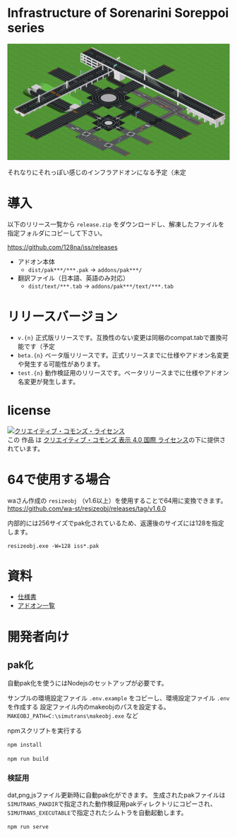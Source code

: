 # Infrastructure of Sorenarini Soreppoi series

![thumbnail](./docs/thumbnail.png)

それなりにそれっぽい感じのインフラアドオンになる予定（未定

# 導入

以下のリリース一覧から `release.zip` をダウンロードし、解凍したファイルを指定フォルダにコピーして下さい。

https://github.com/128na/iss/releases

- アドオン本体
  - `dist/pak***/***.pak` -> `addons/pak***/`
- 翻訳ファイル（日本語、英語のみ対応）
  - `dist/text/***.tab` -> `addons/pak***/text/***.tab`


# リリースバージョン

- `v.{n}` 正式版リリースです。互換性のない変更は同梱のcompat.tabで置換可能です（予定
- `beta.{n}` ベータ版リリースです。正式リリースまでに仕様やアドオン名変更や発生する可能性があります。
- `test.{n}` 動作検証用のリリースです。ベータリリースまでに仕様やアドオン名変更が発生します。

# license

<a rel="license" href="http://creativecommons.org/licenses/by/4.0/"><img alt="クリエイティブ・コモンズ・ライセンス" style="border-width:0" src="https://i.creativecommons.org/l/by/4.0/88x31.png" /></a><br />この 作品 は <a rel="license" href="http://creativecommons.org/licenses/by/4.0/">クリエイティブ・コモンズ 表示 4.0 国際 ライセンス</a>の下に提供されています。


# 64で使用する場合

waさん作成の `resizeobj` （v1.6以上）を使用することで64用に変換できます。
https://github.com/wa-st/resizeobj/releases/tag/v1.6.0

内部的には256サイズでpak化されているため、返還後のサイズには128を指定します。
```
resizeobj.exe -W=128 iss*.pak
```

# 資料

- [仕様書](./docs/spec.md)
- [アドオン一覧](./docs/addons.md)


# 開発者向け
## pak化

自動pak化を使うにはNodejsのセットアップが必要です。

サンプルの環境設定ファイル `.env.example` をコピーし、環境設定ファイル `.env` を作成する
設定ファイル内のmakeobjのパスを設定する。
`MAKEOBJ_PATH=C:\simutrans\makeobj.exe` など

npmスクリプトを実行する
```
npm install

npm run build
```

### 検証用
dat,png,jsファイル更新時に自動pak化ができます。
生成されたpakファイルは`SIMUTRANS_PAKDIR`で指定された動作検証用pakディレクトリにコピーされ、`SIMUTRANS_EXECUTABLE`で指定されたシムトラを自動起動します。

```
npm run serve
```
